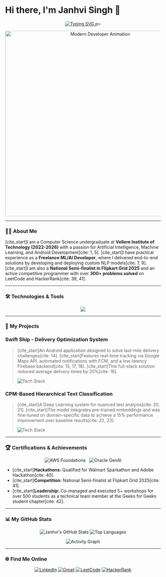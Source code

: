 # Hi there, I'm Janhvi Singh 👋

<p align="center">
  <a href="https://git.io/typing-svg">
    <img src="https://readme-typing-svg.demolab.com?font=Fira+Code&weight=700&size=25&pause=1000&color=30,139DFA&background=00000000&center=true&vCenter=true&width=500&lines=B.Tech+Student+at+VIT-AP;Freelance+AI+%26+ML+Developer;Flipkart+Grid+National+Semi-Finalist" alt="Typing SVG" />
  </a>
p>

<p align="center">
  <img src="https://raw.githubusercontent.com/rLgs/rLgs/main/assets/new_header.gif" alt="Modern Developer Animation" width="600px" />
</p>

---

### 👨‍💻 **About Me**

[cite_start]I am a Computer Science undergraduate at **Vellore Institute of Technology (2022-2026)** with a passion for Artificial Intelligence, Machine Learning, and Android Development[cite: 1, 5]. [cite_start]I have practical experience as a **Freelance ML/AI Developer**, where I delivered end-to-end solutions by developing and deploying custom NLP models[cite: 7, 9]. [cite_start]I am also a **National Semi-finalist in Flipkart Grid 2025** and an active competitive programmer with over **300+ problems solved** on LeetCode and HackerRank[cite: 39, 41].

---

### 🛠️ **Technologies & Tools**

<p align="center">
  <a href="https://skillicons.dev">
    <img src="https://skillicons.dev/icons?i=python,java,kotlin,dart,r,sql,tensorflow,pytorch,sklearn,pandas,numpy,aws,firebase,docker,git,androidstudio,vscode,figma&perline=9" />
  </a>
</p>

---

### 🚀 **My Projects**

### Swift Ship - Delivery Optimization System
> [cite_start]An Android application designed to solve last-mile delivery challenges[cite: 14]. [cite_start]Features real-time tracking via Google Maps API, automated notifications with FCM, and a low-latency Firebase backend[cite: 15, 17, 18]. [cite_start]This full-stack solution reduced average delivery times by 20%[cite: 16].
> <p>
>   <img src="https://skillicons.dev/icons?i=android,java,firebase" alt="Tech Stack"/>
> </p>

### CPM-Based Hierarchical Text Classification
> [cite_start]A Deep Learning system for nuanced text analysis[cite: 20, 21]. [cite_start]The model integrates pre-trained embeddings and was fine-tuned on domain-specific data to achieve a 15% performance improvement over baseline results[cite: 22, 23].
> <p>
>   <img src="https://skillicons.dev/icons?i=python,tensorflow,pytorch,huggingface" alt="Tech Stack"/>
> </p>

---

### 🏆 **Certifications & Achievements**

<p align="center">
  <img src="https://img.shields.io/badge/AWS_Cloud_Foundations-FF9900?style=flat-square&logo=amazon-aws&logoColor=white" alt="AWS Foundations">
  &nbsp;
  <img src="https://img.shields.io/badge/Oracle_Gen_AI_Professional-F80000?style=flat-square&logo=oracle&logoColor=white" alt="Oracle GenAI">
</p>

- [cite_start]**Hackathons:** Qualified for Walmart Sparkathon and Adobe Hackathon[cite: 40].
- [cite_start]**Competition:** National Semi-finalist at Flipkart Grid 2025[cite: 41].
- [cite_start]**Leadership:** Co-managed and executed 5+ workshops for over 500 students as a technical team member at the Geeks for Geeks student chapter[cite: 42].

---

### 📊 **My GitHub Stats**

<p align="center">
  <img src="https://github-readme-stats.vercel.app/api?username=janhvisingh22&show_icons=true&theme=radical&hide_border=true&count_private=true" alt="Janhvi's GitHub Stats" />
  <img src="https://github-readme-stats.vercel.app/api/top-langs/?username=janhvisingh22&layout=compact&theme=tokyonight&hide_border=true" alt="Top Languages" />
</p>
<p align="center">
  <img src="https://github-readme-activity-graph.vercel.app/graph?username=janhvisingh22&theme=dracula" alt="Activity Graph" />
</p>

---

### 🌐 **Find Me Online**

<p align="center">
  <a href="https://www.linkedin.com/in/janhvi-singh-0606b3251/" target="_blank"><img src="https://img.shields.io/badge/LinkedIn-0A66C2?style=flat-square&logo=linkedin&logoColor=white" alt="LinkedIn"></a>
  <a href="mailto:janhvisingh1711@gmail.com"><img src="https://img.shields.io/badge/Gmail-EA4335?style=flat-square&logo=gmail&logoColor=white" alt="Gmail"></a>
  <a href="[Your-LeetCode-URL]" target="_blank"><img src="https://img.shields.io/badge/LeetCode-FFA116?style=flat-square&logo=leetcode&logoColor=black" alt="LeetCode"></a>
  <a href="[Your-HackerRank-URL]" target="_blank"><img src="https://img.shields.io/badge/HackerRank-2EC866?style=flat-square&logo=hackerrank&logoColor=white" alt="HackerRank"></a>
</p>
